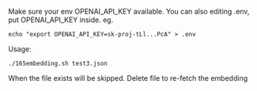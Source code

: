 Make sure your env OPENAI_API_KEY available. 
You can also editing .env, put OPENAI_API_KEY inside. eg.
```
echo "export OPENAI_API_KEY=sk-proj-tLl...PcA" > .env
```

Usage:
```
./165embedding.sh test3.json
```

When the file exists will be skipped. Delete file to re-fetch the embedding
